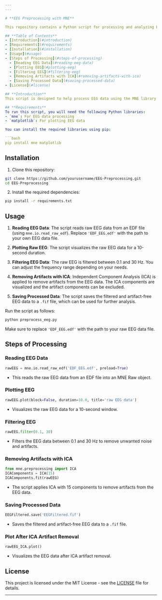 ```yaml
---
---

# **EEG Preprocessing with MNE**

This repository contains a Python script for processing and analyzing EEG (Electroencephalography) data using the **MNE** library. The script includes steps for reading, filtering, artifact removal, and visualization of EEG data.

## **Table of Contents**
- [Introduction](#introduction)
- [Requirements](#requirements)
- [Installation](#installation)
- [Usage](#usage)
- [Steps of Processing](#steps-of-processing)
  - [Reading EEG Data](#reading-eeg-data)
  - [Plotting EEG](#plotting-eeg)
  - [Filtering EEG](#filtering-eeg)
  - [Removing Artifacts with ICA](#removing-artifacts-with-ica)
  - [Saving Processed Data](#saving-processed-data)
- [License](#license)

## **Introduction**
This script is designed to help process EEG data using the MNE library. It reads raw EEG data, applies filters to remove noise, removes artifacts using Independent Component Analysis (ICA), and plots the data at various stages of preprocessing. The final processed EEG data can be saved for further analysis.

## **Requirements**
To run this script, you will need the following Python libraries:
- `mne`: For EEG data processing
- `matplotlib`: For plotting EEG data

You can install the required libraries using pip:

```bash
pip install mne matplotlib
```

## **Installation**

1. Clone this repository:

```bash
git clone https://github.com/yourusername/EEG-Preprocessing.git
cd EEG-Preprocessing
```

2. Install the required dependencies:

```bash
pip install -r requirements.txt
```

## **Usage**

1. **Reading EEG Data**: 
   The script reads raw EEG data from an EDF file (using `mne.io.read_raw_edf`). Replace `'EDF_EEG.edf'` with the path to your own EEG data file.

2. **Plotting Raw EEG**: 
   The script visualizes the raw EEG data for a 10-second duration.

3. **Filtering EEG Data**: 
   The raw EEG is filtered between 0.1 and 30 Hz. You can adjust the frequency range depending on your needs.

4. **Removing Artifacts with ICA**: 
   Independent Component Analysis (ICA) is applied to remove artifacts from the EEG data. The ICA components are visualized and the artifact components can be excluded.

5. **Saving Processed Data**: 
   The script saves the filtered and artifact-free EEG data to a `.fif` file, which can be used for further analysis.

Run the script as follows:

```bash
python preprocess_eeg.py
```

Make sure to replace `'EDF_EEG.edf'` with the path to your raw EEG data file.

## **Steps of Processing**

### **Reading EEG Data**
```python
rawEEG = mne.io.read_raw_edf('EDF_EEG.edf', preload=True)
```
- This reads the raw EEG data from an EDF file into an MNE Raw object.

### **Plotting EEG**
```python
rawEEG.plot(block=False, duration=10.0, title='raw EEG data')
```
- Visualizes the raw EEG data for a 10-second window.

### **Filtering EEG**
```python
rawEEG.filter(0.1, 30)
```
- Filters the EEG data between 0.1 and 30 Hz to remove unwanted noise and artifacts.

### **Removing Artifacts with ICA**
```python
from mne.preprocessing import ICA
ICAComponents = ICA(15)
ICAComponents.fit(rawEEG)
```
- The script applies ICA with 15 components to remove artifacts from the EEG data.

### **Saving Processed Data**
```python
EEGFiltered.save('EEGFiltered.fif')
```
- Saves the filtered and artifact-free EEG data to a `.fif` file.

### **Plot After ICA Artifact Removal**
```python
rawEEG_ICA.plot()
```
- Visualizes the EEG data after ICA artifact removal.

## **License**

This project is licensed under the MIT License - see the [LICENSE](LICENSE) file for details.

---
```


